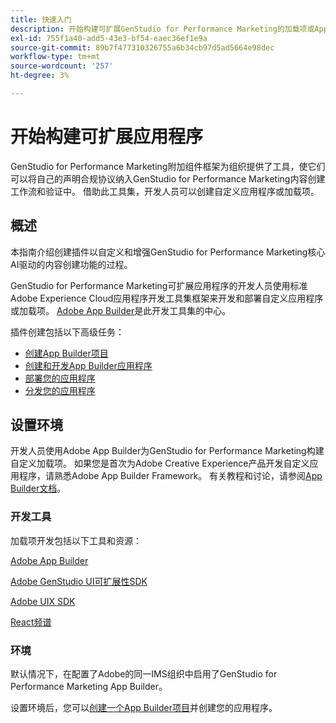 ```yaml
---
title: 快速入门
description: 开始构建可扩展GenStudio for Performance Marketing的加载项或App Builder应用程序。
exl-id: 755f1a40-add5-43e3-bf54-eaec36ef1e9a
source-git-commit: 89b7f477310326755a6b34cb97d5ad5664e98dec
workflow-type: tm+mt
source-wordcount: '257'
ht-degree: 3%

---
```


# 开始构建可扩展应用程序

GenStudio for Performance Marketing附加组件框架为组织提供了工具，使它们可以将自己的声明合规协议纳入GenStudio for Performance Marketing内容创建工作流和验证中。 借助此工具集，开发人员可以创建自定义应用程序或加载项。

## 概述

本指南介绍创建插件以自定义和增强GenStudio for Performance Marketing核心AI驱动的内容创建功能的过程。

GenStudio for Performance Marketing可扩展应用程序的开发人员使用标准Adobe Experience Cloud应用程序开发工具集框架来开发和部署自定义应用程序或加载项。 [Adobe App Builder](https://developer.adobe.com/app-builder/)是此开发工具集的中心。

插件创建包括以下高级任务：

* [创建App Builder项目](create-project.md)
* [创建和开发App Builder应用程序](create-app.md)
* [部署您的应用程序](deploy-app.md)
* [分发您的应用程序](distribute-app.md)

## 设置环境

开发人员使用Adobe App Builder为GenStudio for Performance Marketing构建自定义加载项。 如果您是首次为Adobe Creative Experience产品开发自定义应用程序，请熟悉Adobe App Builder Framework。 有关教程和讨论，请参阅[App Builder文档](https://developer.adobe.com/app-builder/docs/overview/)。

### 开发工具

加载项开发包括以下工具和资源：

[Adobe App Builder](https://developer.adobe.com/app-builder/)

[Adobe GenStudio UI可扩展性SDK](https://github.com/adobe/genstudio-uix-sdk)

[Adobe UIX SDK](https://github.com/adobe/uix-sdk)

[React频谱](https://react-spectrum.adobe.com/react-spectrum/getting-started.html)

### 环境

默认情况下，在配置了Adobe的同一IMS组织中启用了GenStudio for Performance Marketing App Builder。

设置环境后，您可以[创建一个App Builder项目](create-project.md)并创建您的应用程序。
